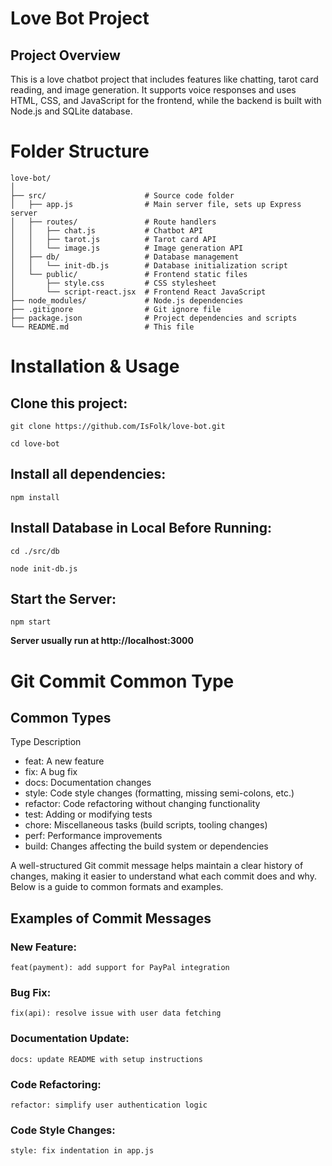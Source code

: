 # Love Bot Project
## Project Overview
This is a love chatbot project that includes features like chatting, tarot card reading, and image generation. It supports voice responses and uses HTML, CSS, and JavaScript for the frontend, while the backend is built with Node.js and SQLite database.

# Folder Structure
```
love-bot/
│
├── src/                      # Source code folder
│   ├── app.js                # Main server file, sets up Express server
│   ├── routes/               # Route handlers
│   │   ├── chat.js           # Chatbot API
│   │   ├── tarot.js          # Tarot card API
│   │   └── image.js          # Image generation API
│   ├── db/                   # Database management
│   │   └── init-db.js        # Database initialization script
│   └── public/               # Frontend static files
│       ├── style.css         # CSS stylesheet
│       └── script-react.jsx  # Frontend React JavaScript
├── node_modules/             # Node.js dependencies
├── .gitignore                # Git ignore file
├── package.json              # Project dependencies and scripts
└── README.md                 # This file
```


# Installation & Usage

## Clone this project:
```
git clone https://github.com/IsFolk/love-bot.git
```
```
cd love-bot
```

## Install all dependencies:
```
npm install
```

## Install Database in Local Before Running:
```
cd ./src/db
```
```
node init-db.js
```

## Start the Server:
```
npm start
```
**Server usually run at http://localhost:3000**

# Git Commit Common Type

## Common Types
Type	Description
- feat: A new feature
- fix: A bug fix
- docs: Documentation changes
- style: Code style changes (formatting, missing semi-colons, etc.)
- refactor: Code refactoring without changing functionality
- test: Adding or modifying tests
- chore: Miscellaneous tasks (build scripts, tooling changes)
- perf: Performance improvements
- build: Changes affecting the build system or dependencies

A well-structured Git commit message helps maintain a clear history of changes, making it easier to understand what each commit does and why. Below is a guide to common formats and examples.

## Examples of Commit Messages
### New Feature:
```
feat(payment): add support for PayPal integration
```

### Bug Fix:
```
fix(api): resolve issue with user data fetching
```
### Documentation Update:
```
docs: update README with setup instructions
```
### Code Refactoring:
```
refactor: simplify user authentication logic
```
### Code Style Changes:
```
style: fix indentation in app.js
```
